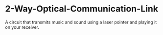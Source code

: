# 2-Way-Optical-Communication-Link
A circuit that transmits music and sound using a laser pointer and playing it on your receiver.
